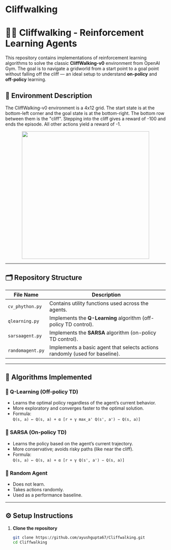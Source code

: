 # Cliffwalking
# 🧗‍♂️ Cliffwalking - Reinforcement Learning Agents

This repository contains implementations of reinforcement learning algorithms to solve the classic **CliffWalking-v0** environment from OpenAI Gym. The goal is to navigate a gridworld from a start point to a goal point without falling off the cliff — an ideal setup to understand **on-policy** and **off-policy** learning.

## 📌 Environment Description

The CliffWalking-v0 environment is a 4x12 grid. The start state is at the bottom-left corner and the goal state is at the bottom-right. The bottom row between them is the "cliff". Stepping into the cliff gives a reward of -100 and ends the episode. All other actions yield a reward of -1.

<p align="center">
  <img src="https://gymnasium.farama.org/_images/cliffwalking.gif" width="400">
</p>

---

## 🗂️ Repository Structure

| File Name         | Description                                                                 |
|-------------------|-----------------------------------------------------------------------------|
| `cv_phython.py`   | Contains utility functions used across the agents.                         |
| `qlearning.py`    | Implements the **Q-Learning** algorithm (off-policy TD control).           |
| `sarsaagent.py`   | Implements the **SARSA** algorithm (on-policy TD control).                 |
| `randomagent.py`  | Implements a basic agent that selects actions randomly (used for baseline).|

---

## 🚀 Algorithms Implemented

### 🔹 Q-Learning (Off-policy TD)
- Learns the optimal policy regardless of the agent’s current behavior.
- More exploratory and converges faster to the optimal solution.
- Formula:  
  `Q(s, a) ← Q(s, a) + α [r + γ max_a' Q(s', a') − Q(s, a)]`

### 🔹 SARSA (On-policy TD)
- Learns the policy based on the agent’s current trajectory.
- More conservative; avoids risky paths (like near the cliff).
- Formula:  
  `Q(s, a) ← Q(s, a) + α [r + γ Q(s', a') − Q(s, a)]`

### 🔹 Random Agent
- Does not learn.
- Takes actions randomly.
- Used as a performance baseline.

---

## ⚙️ Setup Instructions

1. **Clone the repository**
   ```bash
   git clone https://github.com/ayushgupta67/Cliffwalking.git
   cd Cliffwalking
